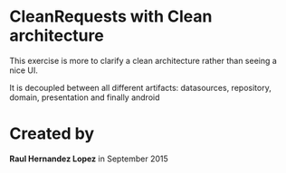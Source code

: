 # CleanRequests with Clean architecture
This exercise is more to clarify a clean architecture
rather than seeing a nice UI.

It is decoupled between all different artifacts:
datasources, repository, domain,  presentation
and finally android

# Created by
**Raul Hernandez Lopez** in September 2015
